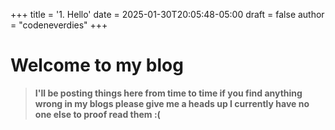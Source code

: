 +++
title = '1. Hello'
date = 2025-01-30T20:05:48-05:00
draft = false
author = "codeneverdies"
+++

 # Welcome to my blog

 > **I'll be posting things here from time to time if you find anything wrong in my blogs please give me a heads up I currently have no one else to proof read them :(**
